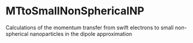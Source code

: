# MTtoSmallNonSphericalNP
Calculations of the momentum transfer from swift electrons to small non-spherical nanoparticles in the dipole approximation

